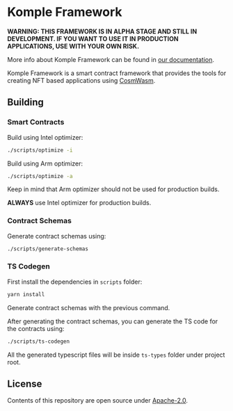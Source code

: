 # Komple Framework

**WARNING: THIS FRAMEWORK IS IN ALPHA STAGE AND STILL IN DEVELOPMENT. IF YOU WANT TO USE IT IN PRODUCTION APPLICATIONS, USE WITH YOUR OWN RISK.**

More info about Komple Framework can be found in [our documentation](https://docs.komple.io/komple-framework/overview).

Komple Framework is a smart contract framework that provides the tools for creating NFT based applications using [CosmWasm](https://cosmwasm.com).

## Building

### Smart Contracts

Build using Intel optimizer:

```bash
./scripts/optimize -i
```

Build using Arm optimizer:

```bash
./scripts/optimize -a
```

Keep in mind that Arm optimizer should not be used for production builds. 

**ALWAYS** use Intel optimizer for production builds.

### Contract Schemas

Generate contract schemas using:

```bash
./scripts/generate-schemas
```

### TS Codegen

First install the dependencies in `scripts` folder:

```bash
yarn install
```

Generate contract schemas with the previous command.

After generating the contract schemas, you can generate the TS code for the contracts using:

```bash
./scripts/ts-codegen
```

All the generated typescript files will be inside `ts-types` folder under project root.

## License

Contents of this repository are open source under [Apache-2.0](https://www.apache.org/licenses/LICENSE-2.0).
